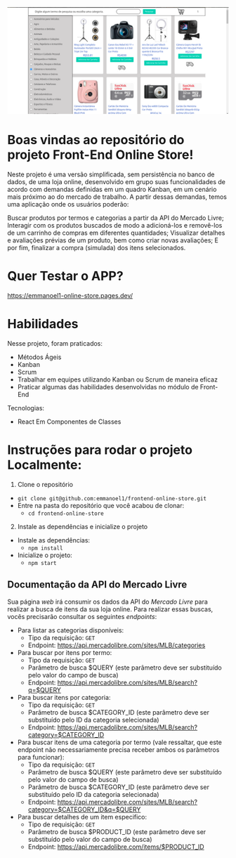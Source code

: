 <img src="./online-store.png" alt="Front end online store page" />

# Boas vindas ao repositório do projeto Front-End Online Store!

Neste projeto é uma versão simplificada, sem persistência no banco de dados, de uma loja online, desenvolvido em grupo suas funcionalidades de acordo com demandas definidas em um quadro Kanban, em um cenário mais próximo ao do mercado de trabalho. A partir dessas demandas, temos uma aplicação onde os usuários poderão:

Buscar produtos por termos e categorias a partir da API do Mercado Livre;
Interagir com os produtos buscados de modo a adicioná-los e removê-los de um carrinho de compras em diferentes quantidades;
Visualizar detalhes e avaliações prévias de um produto, bem como criar novas avaliações;
E por fim, finalizar a compra (simulada) dos itens selecionados.



# Quer Testar o APP?

https://emmanoel1-online-store.pages.dev/


# Habilidades

Nesse projeto, foram praticados:

* Métodos Ágeis
* Kanban
* Scrum
* Trabalhar em equipes utilizando Kanban ou Scrum de maneira eficaz
* Praticar algumas das habilidades desenvolvidas no módulo de Front-End

Tecnologias:
* React Em Componentes de Classes

# Instruções para rodar o projeto Localmente:

1. Clone o repositório
  * `git clone git@github.com:emmanoel1/frontend-online-store.git`
  * Entre na pasta do repositório que você acabou de clonar:
    * `cd frontend-online-store`

2. Instale as dependências e inicialize o projeto
  * Instale as dependências:
    * `npm install`
  * Inicialize o projeto:
    * `npm start`

## Documentação da API do Mercado Livre

Sua página _web_ irá consumir os dados da API do _Mercado Livre_ para realizar a busca de itens da sua loja online. Para realizar essas buscas, vocês precisarão consultar os seguintes _endpoints_:

- Para listar as categorias disponíveis:
  - Tipo da requisição: `GET`
  - Endpoint: https://api.mercadolibre.com/sites/MLB/categories
- Para buscar por itens por termo:
  - Tipo da requisição: `GET`
  - Parâmetro de busca $QUERY (este parâmetro deve ser substituído pelo valor do campo de busca)
  - Endpoint: https://api.mercadolibre.com/sites/MLB/search?q=$QUERY
- Para buscar itens por categoria:
  - Tipo da requisição: `GET`
  - Parâmetro de busca $CATEGORY_ID (este parâmetro deve ser substituído pelo ID da categoria selecionada)
  - Endpoint: https://api.mercadolibre.com/sites/MLB/search?category=$CATEGORY_ID
- Para buscar itens de uma categoria por termo (vale ressaltar, que este endpoint não necessariamente precisa receber ambos os parâmetros para funcionar):
  - Tipo da requisição: `GET`
  - Parâmetro de busca $QUERY (este parâmetro deve ser substituído pelo valor do campo de busca)
  - Parâmetro de busca $CATEGORY_ID (este parâmetro deve ser substituído pelo ID da categoria selecionada)
  - Endpoint: https://api.mercadolibre.com/sites/MLB/search?category=$CATEGORY_ID&q=$QUERY
- Para buscar detalhes de um item especifico:
  - Tipo de requisição: `GET`
  - Parâmetro de busca $PRODUCT_ID (este parâmetro deve ser substituído pelo valor do campo de busca)
  - Endpoint: https://api.mercadolibre.com/items/$PRODUCT_ID
